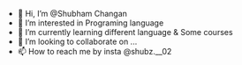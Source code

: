 - 👋 Hi, I’m @Shubham Changan
- 👀 I’m interested in Programing language
- 🌱 I’m currently learning different language & Some courses
- 💞️ I’m looking to collaborate on ...
- 📫 How to reach me by insta @shubz.__02

<!---
CHANGANSHUBHAM/CHANGANSHUBHAM is a ✨ special ✨ repository because its `README.md` (this file) appears on your GitHub profile.
You can click the Preview link to take a look at your changes.
--->
